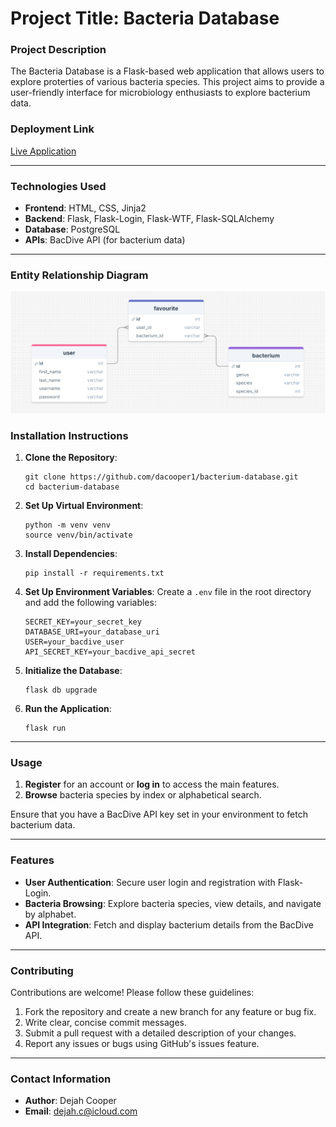 # Project Title: Bacteria Database

### Project Description

The Bacteria Database is a Flask-based web application that allows users to explore proterties of various bacteria species. This project aims to provide a user-friendly interface for microbiology enthusiasts to explore bacterium data.

### Deployment Link

[Live Application](https://bacteria-database.onrender.com)

---

### Technologies Used

- **Frontend**: HTML, CSS, Jinja2
- **Backend**: Flask, Flask-Login, Flask-WTF, Flask-SQLAlchemy
- **Database**: PostgreSQL
- **APIs**: BacDive API (for bacterium data)

---

### Entity Relationship Diagram

![ERD Diagram](/images/erd_diagram.png)

### Installation Instructions

1. **Clone the Repository**:

   ```
   git clone https://github.com/dacooper1/bacterium-database.git
   cd bacterium-database
   ```

2. **Set Up Virtual Environment**:

   ```
   python -m venv venv
   source venv/bin/activate
   ```

3. **Install Dependencies**:

   ```
   pip install -r requirements.txt
   ```

4. **Set Up Environment Variables**:
   Create a `.env` file in the root directory and add the following variables:

   ```
   SECRET_KEY=your_secret_key
   DATABASE_URI=your_database_uri
   USER=your_bacdive_user
   API_SECRET_KEY=your_bacdive_api_secret
   ```

5. **Initialize the Database**:

   ```
   flask db upgrade
   ```

6. **Run the Application**:
   ```
   flask run
   ```

---

### Usage

1. **Register** for an account or **log in** to access the main features.
2. **Browse** bacteria species by index or alphabetical search.

Ensure that you have a BacDive API key set in your environment to fetch bacterium data.

---

### Features

- **User Authentication**: Secure user login and registration with Flask-Login.
- **Bacteria Browsing**: Explore bacteria species, view details, and navigate by alphabet.
- **API Integration**: Fetch and display bacterium details from the BacDive API.

---

### Contributing

Contributions are welcome! Please follow these guidelines:

1. Fork the repository and create a new branch for any feature or bug fix.
2. Write clear, concise commit messages.
3. Submit a pull request with a detailed description of your changes.
4. Report any issues or bugs using GitHub's issues feature.

---

### Contact Information

- **Author**: Dejah Cooper
- **Email**: dejah.c@icloud.com
